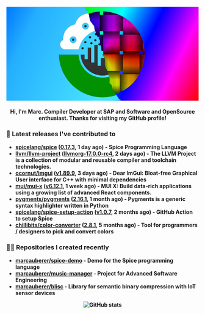 <p align="center">
	<img src="https://raw.githubusercontent.com/marcauberer/marcauberer/master/images/frontpage-image.jpg">
	<br><br>
	<b>Hi, I'm Marc. Compiler Developer at SAP and Software and OpenSource enthusiast. Thanks for visiting my GitHub profile!
</p>

### 🚀 Latest releases I've contributed to


- [spicelang/spice](https://github.com/spicelang/spice) ([0.17.3](https://github.com/spicelang/spice/releases/tag/0.17.3), 1 day ago) - Spice Programming Language
- [llvm/llvm-project](https://github.com/llvm/llvm-project) ([llvmorg-17.0.0-rc4](https://github.com/llvm/llvm-project/releases/tag/llvmorg-17.0.0-rc4), 2 days ago) - The LLVM Project is a collection of modular and reusable compiler and toolchain technologies.
- [ocornut/imgui](https://github.com/ocornut/imgui) ([v1.89.9](https://github.com/ocornut/imgui/releases/tag/v1.89.9), 3 days ago) - Dear ImGui: Bloat-free Graphical User interface for C&#43;&#43; with minimal dependencies
- [mui/mui-x](https://github.com/mui/mui-x) ([v6.12.1](https://github.com/mui/mui-x/releases/tag/v6.12.1), 1 week ago) - MUI X: Build data-rich applications using a growing list of advanced React components.
- [pygments/pygments](https://github.com/pygments/pygments) ([2.16.1](https://github.com/pygments/pygments/releases/tag/2.16.1), 1 month ago) - Pygments is a generic syntax highlighter written in Python
- [spicelang/spice-setup-action](https://github.com/spicelang/spice-setup-action) ([v1.0.7](https://github.com/spicelang/spice-setup-action/releases/tag/v1.0.7), 2 months ago) - GitHub Action to setup Spice 
- [chillibits/color-converter](https://github.com/chillibits/color-converter) ([2.8.1](https://github.com/chillibits/color-converter/releases/tag/2.8.1), 5 months ago) - Tool for programmers / designers to pick and convert colors

### 👨‍💻 Repositories I created recently
- [marcauberer/spice-demo](https://github.com/marcauberer/spice-demo) - Demo for the Spice programming language
- [marcauberer/music-manager](https://github.com/marcauberer/music-manager) - Project for Advanced Software Engineering
- [marcauberer/blisc](https://github.com/marcauberer/blisc) - Library for semantic binary compression with IoT sensor devices

<p align="center">
	<img src="https://github-readme-stats.vercel.app/api?username=marcauberer&show_icons=true&theme=dark" alt="GitHub stats">
</p>
